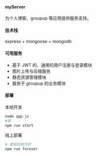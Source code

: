 #### myServer

为个人博客、groupup 等应用提供服务支持。

#### 技术栈

express + mongoose + mongodb

#### 可用服务

-   基于 JWT 的、通用的用户注册与登录模块
-   图片上传与压缩服务
-   静态资源管理模块
-   服务于 groupup 的业务模块

#### 部署

本地开发

```bash
node app.js
#或
npm run start
```

线上部署

```bash
# 使用线程守护
npm run forever
```

